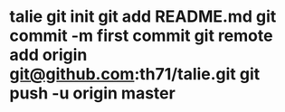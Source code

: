 # talie git init git add README.md git commit -m first commit git remote add origin git@github.com:th71/talie.git git push -u origin master
